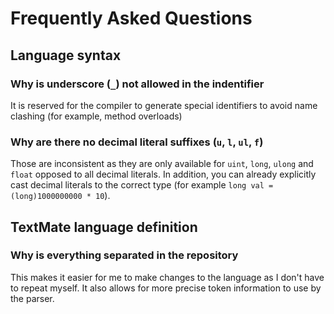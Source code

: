 # Frequently Asked Questions

## Language syntax

### Why is underscore (`_`) not allowed in the indentifier

It is reserved for the compiler to generate special identifiers to avoid name clashing (for example, method overloads)

### Why are there no decimal literal suffixes (`u`, `l`, `ul`, `f`)

Those are inconsistent as they are only available for `uint`, `long`, `ulong` and `float` opposed to all decimal literals.
In addition, you can already explicitly cast decimal literals to the correct type (for example `long val = (long)1000000000 * 10`).  

## TextMate language definition

### Why is everything separated in the repository

This makes it easier for me to make changes to the language as I don't have to repeat myself.
It also allows for more precise token information to use by the parser.
